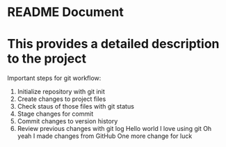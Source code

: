 # README Document #
# This provides a detailed description to the project #
Important steps for git workflow:
 
1. Initialize repository with git init
2. Create changes to project files
3. Check staus of those files with git status
4. Stage changes for commit
5. Commit changes to version history
6. Review previous changes with git log
Hello world I love using git
Oh yeah I made changes from GitHub
One more change for luck
